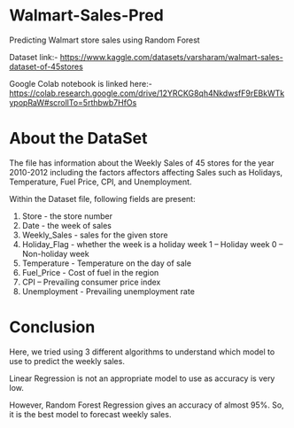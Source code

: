 # Walmart-Sales-Pred
Predicting Walmart store sales using Random Forest

Dataset link:- https://www.kaggle.com/datasets/varsharam/walmart-sales-dataset-of-45stores

Google Colab notebook is linked here:- https://colab.research.google.com/drive/12YRCKG8qh4NkdwsfF9rEBkWTkypopRaW#scrollTo=5rthbwb7HfOs

# About the DataSet 

The file has information about the Weekly Sales of 45 stores for the year 2010-2012 including the factors affectors affecting Sales such as Holidays, Temperature, Fuel Price, CPI, and Unemployment.

Within the Dataset file, following fields are present:
1. Store - the store number
2. Date - the week of sales
3. Weekly_Sales - sales for the given store
4. Holiday_Flag - whether the week is a holiday week 1 – Holiday week 0 – Non-holiday week
5. Temperature - Temperature on the day of sale
6. Fuel_Price - Cost of fuel in the region
7. CPI – Prevailing consumer price index
8. Unemployment - Prevailing unemployment rate


# Conclusion

Here, we tried using 3 different algorithms to understand which model to use to predict the weekly sales.

Linear Regression is not an appropriate model to use as accuracy is very low.

However, Random Forest Regression gives an accuracy of almost 95%. So, it is the best model to forecast weekly sales.
